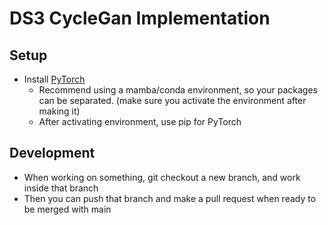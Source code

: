 # DS3 CycleGan Implementation

## Setup

- Install [PyTorch](https://pytorch.org/)
  - Recommend using a mamba/conda environment, so your packages can be separated. (make sure you activate the environment after making it)
  - After activating environment, use pip for PyTorch

## Development

- When working on something, git checkout a new branch, and work inside that branch
- Then you can push that branch and make a pull request when ready to be merged with main
